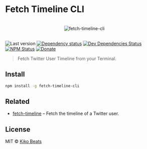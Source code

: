 # Fetch Timeline CLI

<p align="center">
  <br>
  <img src="https://i.imgur.com/Mh13XWB.gif" alt="fetch-timeline-cli">
  <br>
  <br>
</p>

![Last version](https://img.shields.io/github/tag/Kikobeats/fetch-timeline-cli.svg?style=flat-square)
[![Dependency status](http://img.shields.io/david/Kikobeats/fetch-timeline-cli.svg?style=flat-square)](https://david-dm.org/Kikobeats/fetch-timeline-cli)
[![Dev Dependencies Status](http://img.shields.io/david/dev/Kikobeats/fetch-timeline-cli.svg?style=flat-square)](https://david-dm.org/Kikobeats/fetch-timeline-cli#info=devDependencies)
[![NPM Status](http://img.shields.io/npm/dm/fetch-timeline-cli.svg?style=flat-square)](https://www.npmjs.org/package/fetch-timeline-cli)
[![Donate](https://img.shields.io/badge/donate-paypal-blue.svg?style=flat-square)](https://paypal.me/Kikobeats)

> Fetch Twitter User Timeline from your Terminal.

## Install

```bash
npm install -g fetch-timeline-cli
```

## Related

- [fetch-timeline](https://github.com/Kikobeats/fetch-timeline) – Fetch the timeline of a Twitter user.

## License

MIT © [Kiko Beats](http://kikobeats.com)
